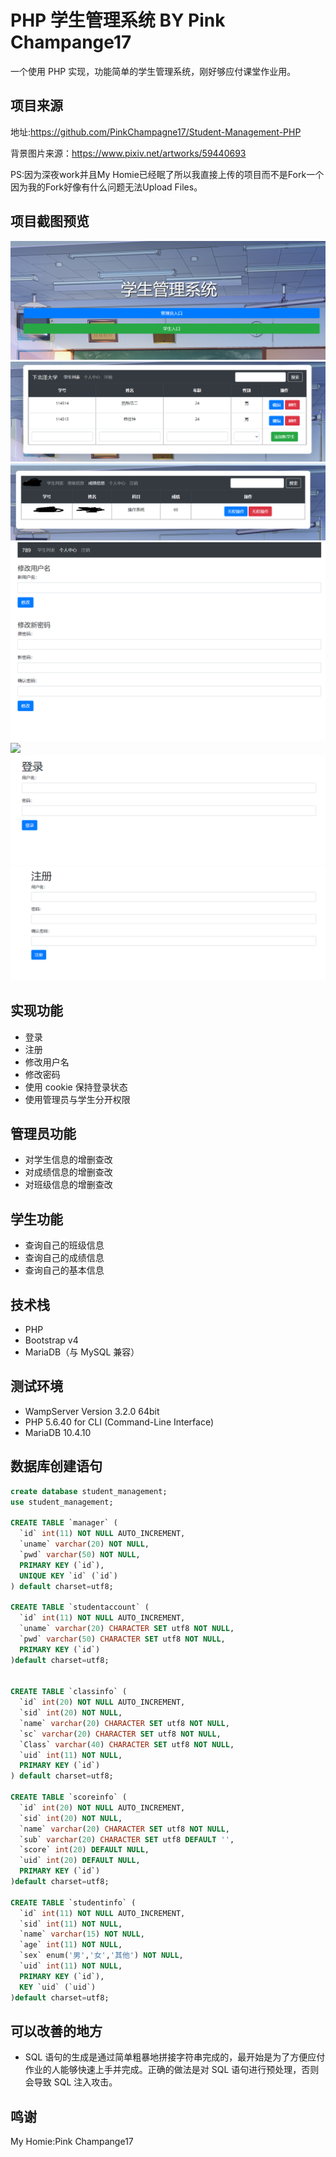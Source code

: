 # PHP 学生管理系统 BY Pink Champange17

一个使用 PHP 实现，功能简单的学生管理系统，刚好够应付课堂作业用。

## 项目来源

地址:https://github.com/PinkChampagne17/Student-Management-PHP

背景图片来源：https://www.pixiv.net/artworks/59440693

PS:因为深夜work并且My Homie已经眠了所以我直接上传的项目而不是Fork一个因为我的Fork好像有什么问题无法Upload Files。

## 项目截图预览

![](./screenshot/主页.png)
![](./screenshot/列表.png)
![](./screenshot/列表(学生).png)
![](./screenshot/个人中心.png)
![](./screenshot/修改用户名.png)
![](./screenshot/登录.png)
![](./screenshot/注册.png)

## 实现功能

- 登录
- 注册
- 修改用户名
- 修改密码
- 使用 cookie 保持登录状态
- 使用管理员与学生分开权限

## 管理员功能

- 对学生信息的增删查改
- 对成绩信息的增删查改
- 对班级信息的增删查改

## 学生功能

- 查询自己的班级信息
- 查询自己的成绩信息
- 查询自己的基本信息

## 技术栈

- PHP
- Bootstrap v4
- MariaDB（与 MySQL 兼容）

## 测试环境

- WampServer Version 3.2.0 64bit
- PHP 5.6.40 for CLI (Command-Line Interface)
- MariaDB 10.4.10

## 数据库创建语句

```SQL
create database student_management;
use student_management;

CREATE TABLE `manager` (
  `id` int(11) NOT NULL AUTO_INCREMENT,
  `uname` varchar(20) NOT NULL,
  `pwd` varchar(50) NOT NULL,
  PRIMARY KEY (`id`),
  UNIQUE KEY `id` (`id`)
) default charset=utf8;

CREATE TABLE `studentaccount` (
  `id` int(11) NOT NULL AUTO_INCREMENT,
  `uname` varchar(20) CHARACTER SET utf8 NOT NULL,
  `pwd` varchar(50) CHARACTER SET utf8 NOT NULL,
  PRIMARY KEY (`id`)
)default charset=utf8;


CREATE TABLE `classinfo` (
  `id` int(20) NOT NULL AUTO_INCREMENT,
  `sid` int(20) NOT NULL,
  `name` varchar(20) CHARACTER SET utf8 NOT NULL,
  `sc` varchar(20) CHARACTER SET utf8 NOT NULL,
  `Class` varchar(40) CHARACTER SET utf8 NOT NULL,
  `uid` int(11) NOT NULL,
  PRIMARY KEY (`id`)
) default charset=utf8;

CREATE TABLE `scoreinfo` (
  `id` int(20) NOT NULL AUTO_INCREMENT,
  `sid` int(20) NOT NULL,
  `name` varchar(20) CHARACTER SET utf8 NOT NULL,
  `sub` varchar(20) CHARACTER SET utf8 DEFAULT '',
  `score` int(20) DEFAULT NULL,
  `uid` int(20) DEFAULT NULL,
  PRIMARY KEY (`id`)
)default charset=utf8;

CREATE TABLE `studentinfo` (
  `id` int(11) NOT NULL AUTO_INCREMENT,
  `sid` int(11) NOT NULL,
  `name` varchar(15) NOT NULL,
  `age` int(11) NOT NULL,
  `sex` enum('男','女','其他') NOT NULL,
  `uid` int(11) NOT NULL,
  PRIMARY KEY (`id`),
  KEY `uid` (`uid`)
)default charset=utf8;
```

## 可以改善的地方

- SQL 语句的生成是通过简单粗暴地拼接字符串完成的，最开始是为了方便应付作业的人能够快速上手并完成。正确的做法是对 SQL 语句进行预处理，否则会导致 SQL 注入攻击。

## 鸣谢
My Homie:Pink Champange17
